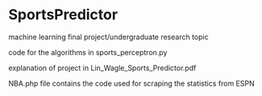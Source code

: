 SportsPredictor
===============

machine learning final project/undergraduate research topic


code for the algorithms in sports_perceptron.py

explanation of project in Lin_Wagle_Sports_Predictor.pdf

NBA.php file contains the code used for scraping the statistics from ESPN
